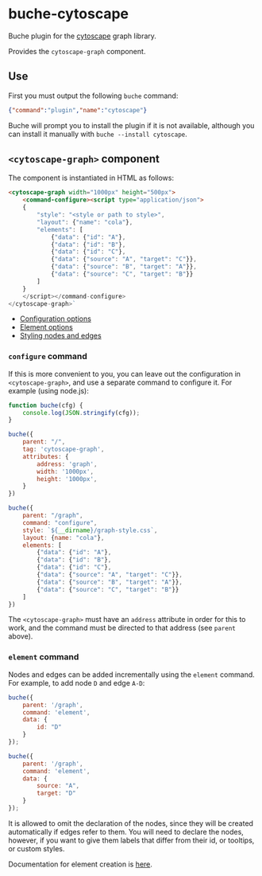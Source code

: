 
# buche-cytoscape

Buche plugin for the [cytoscape](http://js.cytoscape.org) graph library.

Provides the `cytoscape-graph` component.


## Use

First you must output the following `buche` command:

```json
{"command":"plugin","name":"cytoscape"}
```

Buche will prompt you to install the plugin if it is not available, although you can install it manually with `buche --install cytoscape`.


## `<cytoscape-graph>` component

The component is instantiated in HTML as follows:

```html
<cytoscape-graph width="1000px" height="500px">
    <command-configure><script type="application/json">
    {
        "style": "<style or path to style>",
        "layout": {"name": "cola"},
        "elements": [
            {"data": {"id": "A"},
            {"data": {"id": "B"},
            {"data": {"id": "C"},
            {"data": {"source": "A", "target": "C"}},
            {"data": {"source": "B", "target": "A"}},
            {"data": {"source": "C", "target": "B"}}
        ]
    }
    </script></command-configure>
</cytoscape-graph>`
```

* [Configuration options](http://js.cytoscape.org/#getting-started/specifying-basic-options)
* [Element options](http://js.cytoscape.org/#notation/elements-json)
* [Styling nodes and edges](http://js.cytoscape.org/#style)


### `configure` command

If this is more convenient to you, you can leave out the configuration in `<cytoscape-graph>`, and use a separate command to configure it. For example (using node.js):

```javascript
function buche(cfg) {
    console.log(JSON.stringify(cfg));
}

buche({
    parent: "/",
    tag: 'cytoscape-graph',
    attributes: {
        address: 'graph',
        width: '1000px',
        height: '1000px',
    }
})

buche({
    parent: "/graph",
    command: "configure",
    style: `${__dirname}/graph-style.css`,
    layout: {name: "cola"},
    elements: [
        {"data": {"id": "A"},
        {"data": {"id": "B"},
        {"data": {"id": "C"},
        {"data": {"source": "A", "target": "C"}},
        {"data": {"source": "B", "target": "A"}},
        {"data": {"source": "C", "target": "B"}}
    ]
})
```

The `<cytoscape-graph>` must have an `address` attribute in order for this to work, and the command must be directed to that address (see `parent` above).


### `element` command

Nodes and edges can be added incrementally using the `element` command. For example, to add node `D` and edge `A-D`:

```javascript
buche({
    parent: '/graph',
    command: 'element',
    data: {
        id: "D"
    }
});

buche({
    parent: '/graph',
    command: 'element',
    data: {
        source: "A",
        target: "D"
    }
});
```

It is allowed to omit the declaration of the nodes, since they will be created automatically if edges refer to them. You will need to declare the nodes, however, if you want to give them labels that differ from their id, or tooltips, or custom styles.

Documentation for element creation is [here](http://js.cytoscape.org/#notation/elements-json).
